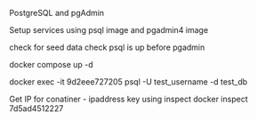 PostgreSQL and pgAdmin

Setup services using psql image and pgadmin4 image

check for seed data 
check psql is up before pgadmin 

docker compose up -d 

docker exec -it 9d2eee727205  psql -U test_username -d test_db 


Get IP for conatiner - ipaddress key using inspect 
docker inspect 7d5ad4512227